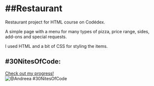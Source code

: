 # ##Restaurant

Restaurant project for HTML course on Codédex.

A simple page with a menu for many types of pizza, price range, sides, add-ons and special requests.

I used HTML and a bit of CSS for styling the items.

## #30NitesOfCode:
  [Check out my progress!](https://www.codedex.io/@Andreea/30-nites-of-code)  
  ![@Andreea #30NitesOfCode](https://www.codedex.io/api/petStatus?user=Andreea)
